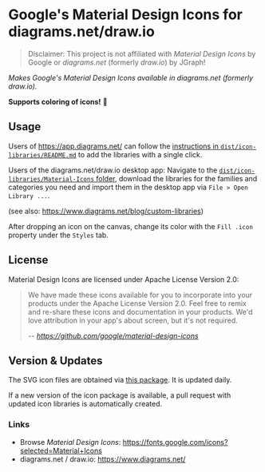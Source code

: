 # Google's Material Design Icons for diagrams.net/draw.io

> Disclaimer: This project is not affiliated with _Material Design Icons_ by Google or _diagrams.net_ (formerly _draw.io_) by JGraph!

_Makes Google's Material Design Icons available in diagrams.net (formerly draw.io)._ 

**Supports coloring of icons!** 🎨

## Usage

Users of https://app.diagrams.net/ can follow the [instructions in `dist/icon-libraries/README.md`](https://github.com/krchf/diagrams-net-icon-libraries/tree/main/dist/icon-libraries/README.md) to add the libraries with a single click.

Users of the diagrams.net/draw.io desktop app: Navigate to the [`dist/icon-libraries/Material-Icons` folder](https://github.com/krchf/diagrams-net-icon-libraries/tree/main/dist/icon-libraries/Material-Icons), download the libraries for the families and categories you need and import them in the desktop app via `File > Open Library ...`.

(see also: https://www.diagrams.net/blog/custom-libraries)

After dropping an icon on the canvas, change its color with the `Fill .icon` property under the `Styles` tab.

## License

Material Design Icons are licensed under Apache License Version 2.0:

> We have made these icons available for you to incorporate into your products under the Apache License Version 2.0. Feel free to remix and re-share these icons and documentation in your products. We'd love attribution in your app's about screen, but it's not required.
>
> -- _https://github.com/google/material-design-icons_

## Version & Updates

The SVG icon files are obtained via [this package](https://github.com/marella/material-design-icons/tree/main/svg). It is updated daily.

If a new version of the icon package is available, a pull request with updated icon libraries is automatically created. 

### Links

- Browse _Material Design Icons_: https://fonts.google.com/icons?selected=Material+Icons
- diagrams.net / draw.io: https://www.diagrams.net/
